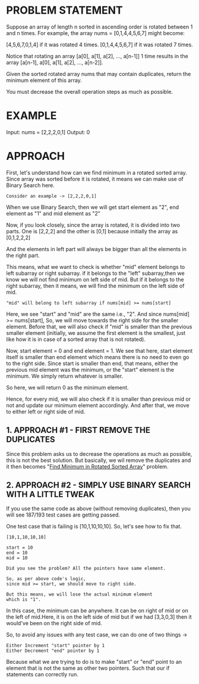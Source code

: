 # PROBLEM STATEMENT

Suppose an array of length n sorted in ascending order is rotated between 1 and n times. For example, the array nums = [0,1,4,4,5,6,7] might become:

[4,5,6,7,0,1,4] if it was rotated 4 times.
[0,1,4,4,5,6,7] if it was rotated 7 times.

Notice that rotating an array [a[0], a[1], a[2], ..., a[n-1]] 1 time results in the array [a[n-1], a[0], a[1], a[2], ..., a[n-2]].

Given the sorted rotated array nums that may contain duplicates, return the minimum element of this array.

You must decrease the overall operation steps as much as possible.

# EXAMPLE

Input: nums = [2,2,2,0,1]
Output: 0


# APPROACH

First, let's understand how can we find minimum in a rotated sorted array. Since array was sorted before it is rotated, it means we can make use of Binary Search here.

    Consider an example -> [2,2,2,0,1]

When we use Binary Search, then we will get start element as "2", end element as "1" and mid element as "2"

Now, if you look closely, since the array is rotated, it is divided into two parts. One is [2,2,2] and the other is [0,1] because initially the array as [0,1,2,2,2]

And the elements in left part will always be bigger than all the elements in the right part. 

This means, what we want to check is whether "mid" element belongs to left subarray or right subarray. if it belongs to the "left" subarray,then we know we will not find minimum on left side of mid. But if it belongs to the right subarray, then it means, we will find the minimum on the left side of mid.

    "mid" will belong to left subarray if nums[mid] >= nums[start]

Here, we see "start" and "mid" are the same i.e., "2". And since nums[mid] >= nums[start], So, we will move towards the right side for the smaller element. Before that, we will also check if "mid" is smaller than the previous smaller element (initially, we assume the first element is the smallest, just like how it is in case of a sorted array that is not rotated).

Now, start element = 0 and end element = 1. We see that here, start element itself is smaller than end element which means there is no need to even go to the right side. Since start is smaller than end, that means, either the previous mid element was the minimum, or the "start" element is the minimum. We simply return whatever is smaller.

So here, we will return 0 as the minimum element.

Hence, for every mid, we will also check if it is smaller than previous mid or not and update our minimum element accordingly. And after that, we move to either left or right side of mid.


## 1. APPROACH #1 - FIRST REMOVE THE DUPLICATES

Since this problem asks us to decrease the operations as much as possible, this is not the best solution. But basically, we wil remove the duplicates and it then becomes "[Find Minimum in Rotated Sorted Array](https://leetcode.com/problems/find-minimum-in-rotated-sorted-array/)" problem.

## 2. APPROACH #2 - SIMPLY USE BINARY SEARCH WITH A LITTLE TWEAK

If you use the same code as above (without removing duplicates), then you will see 187/193 test cases are getting passed. 

One test case that is failing is [10,1,10,10,10]. So, let's see how to fix that.

    [10,1,10,10,10]

    start = 10
    end = 10
    mid = 10

    Did you see the problem? All the pointers have same element.

    So, as per above code's logic, 
    since mid >= start, we should move to right side. 

    But this means, we will lose the actual minimum element 
    which is "1".

In this case, the minimum can be anywhere. It can be on right of mid or on the left of mid.Here, it is on the left side of mid but if we had [3,3,0,3] then it would've been on the right side of mid.

So, to avoid any issues with any test case, we can do one of two things ->

    Either Increment "start" pointer by 1
    Either Decrement "end" pointer by 1

Because what we are trying to do is to make "start" or "end" point to an element that is not the same as other two pointers. Such that our if statements can correctly run.